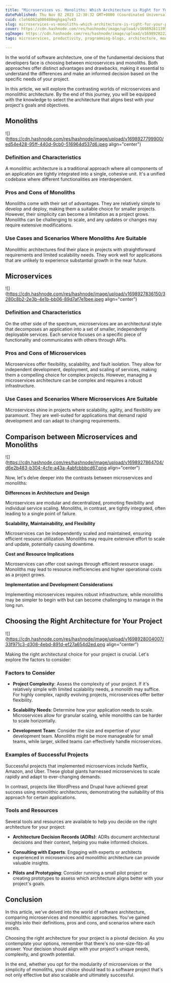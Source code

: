 ```yaml
---
title: "Microservices vs. Monoliths: Which Architecture is Right for Your Project?"
datePublished: Thu Nov 02 2023 12:30:32 GMT+0000 (Coordinated Universal Time)
cuid: cloh6062q000408mghgaq7v43
slug: microservices-vs-monoliths-which-architecture-is-right-for-your-project
cover: https://cdn.hashnode.com/res/hashnode/image/upload/v1698928113952/2db73abb-a45a-411b-ab4b-f7f0beee9cd1.png
ogImage: https://cdn.hashnode.com/res/hashnode/image/upload/v1698928222368/d8bfae7f-3b14-4696-8ebf-7a13a1b2f814.jpeg
tags: microservices, productivity, programming-blogs, architecture, monolith

---
```


In the world of software architecture, one of the fundamental decisions that developers face is choosing between microservices and monoliths. Both approaches offer distinct advantages and drawbacks, making it essential to understand the differences and make an informed decision based on the specific needs of your project.

In this article, we will explore the contrasting worlds of microservices and monolithic architecture. By the end of this journey, you will be equipped with the knowledge to select the architecture that aligns best with your project's goals and objectives.

## **Monoliths**

![](https://cdn.hashnode.com/res/hashnode/image/upload/v1698927799900/ed54e428-95ff-440d-9cb0-516964d537d6.jpeg align="center")

### **Definition and Characteristics**

A monolithic architecture is a traditional approach where all components of an application are tightly integrated into a single, cohesive unit. It's a unified codebase where different functionalities are interdependent.

### **Pros and Cons of Monoliths**

Monoliths come with their set of advantages. They are relatively simple to develop and deploy, making them a suitable choice for smaller projects. However, their simplicity can become a limitation as a project grows. Monoliths can be challenging to scale, and any updates or changes may require extensive modifications.

### **Use Cases and Scenarios Where Monoliths Are Suitable**

Monolithic architectures find their place in projects with straightforward requirements and limited scalability needs. They work well for applications that are unlikely to experience substantial growth in the near future.

## **Microservices**

![](https://cdn.hashnode.com/res/hashnode/image/upload/v1698927836150/3280c8b2-2e3b-4e1b-bb06-89d7af7e1bee.jpeg align="center")

### **Definition and Characteristics**

On the other side of the spectrum, microservices are an architectural style that decomposes an application into a set of smaller, independently deployable services. Each service focuses on a specific piece of functionality and communicates with others through APIs.

### **Pros and Cons of Microservices**

Microservices offer flexibility, scalability, and fault isolation. They allow for independent development, deployment, and scaling of services, making them a compelling choice for complex projects. However, managing a microservices architecture can be complex and requires a robust infrastructure.

### **Use Cases and Scenarios Where Microservices Are Suitable**

Microservices shine in projects where scalability, agility, and flexibility are paramount. They are well-suited for applications that demand rapid development and can adapt to changing requirements.

## **Comparison between Microservices and Monoliths**

![](https://cdn.hashnode.com/res/hashnode/image/upload/v1698927864704/d6e2b483-b304-4cfe-a43a-4abfcbbbcd67.png align="center")

Now, let's delve deeper into the contrasts between microservices and monoliths:

**Differences in Architecture and Design**

Microservices are modular and decentralized, promoting flexibility and individual service scaling. Monoliths, in contrast, are tightly integrated, often leading to a single point of failure.

**Scalability, Maintainability, and Flexibility**

Microservices can be independently scaled and maintained, ensuring efficient resource utilization. Monoliths may require extensive effort to scale and update, potentially causing downtime.

**Cost and Resource Implications**

Microservices can offer cost savings through efficient resource usage. Monoliths may lead to resource inefficiencies and higher operational costs as a project grows.

**Implementation and Development Considerations**

Implementing microservices requires robust infrastructure, while monoliths may be simpler to begin with but can become challenging to manage in the long run.

## **Choosing the Right Architecture for Your Project**

![](https://cdn.hashnode.com/res/hashnode/image/upload/v1698928004007/33f971c3-d308-4ebd-891d-ef27a654d2ed.png align="center")

Making the right architectural choice for your project is crucial. Let's explore the factors to consider:

### **Factors to Consider**

* **Project Complexity**: Assess the complexity of your project. If it's relatively simple with limited scalability needs, a monolith may suffice. For highly complex, rapidly evolving projects, microservices offer better flexibility.
    
* **Scalability Needs**: Determine how your application needs to scale. Microservices allow for granular scaling, while monoliths can be harder to scale horizontally.
    
* **Development Team**: Consider the size and expertise of your development team. Monoliths might be more manageable for small teams, while larger, skilled teams can effectively handle microservices.
    

### **Examples of Successful Projects**

Successful projects that implemented microservices include Netflix, Amazon, and Uber. These global giants harnessed microservices to scale rapidly and adapt to ever-changing demands.

In contrast, projects like WordPress and Drupal have achieved great success using monolithic architectures, demonstrating the suitability of this approach for certain applications.

### **Tools and Resources**

Several tools and resources are available to help you decide on the right architecture for your project:

* **Architecture Decision Records (ADRs)**: ADRs document architectural decisions and their context, helping you make informed choices.
    
* **Consulting with Experts**: Engaging with experts or architects experienced in microservices and monolithic architecture can provide valuable insights.
    
* **Pilots and Prototyping**: Consider running a small pilot project or creating prototypes to assess which architecture aligns better with your project's goals.
    

## **Conclusion**

In this article, we've delved into the world of software architecture, comparing microservices and monolithic approaches. You've gained insights into their definitions, pros and cons, and scenarios where each excels.

Choosing the right architecture for your project is a pivotal decision. As you contemplate your options, remember that there's no one-size-fits-all answer. Your decision should align with your project's unique needs, complexity, and growth potential.

In the end, whether you opt for the modularity of microservices or the simplicity of monoliths, your choice should lead to a software project that's not only effective but also scalable and ultimately successful.